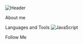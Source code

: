![Header](https://github.com/GooNext/goonext/blob/master/assets/glitch.jpg)

About me

Languages and Tools
![JavaScript](https://img.shields.io/badge/-JavaScript-090909?style=for-the-badge&logo=JavaScript&logoColor=E9D54D)

Follow Me
